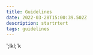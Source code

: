 ```yaml
---
title: Guidelines
date: 2022-03-28T15:00:39.502Z
description: startrtert
tags: guidelines
---
```

';lkl;'k